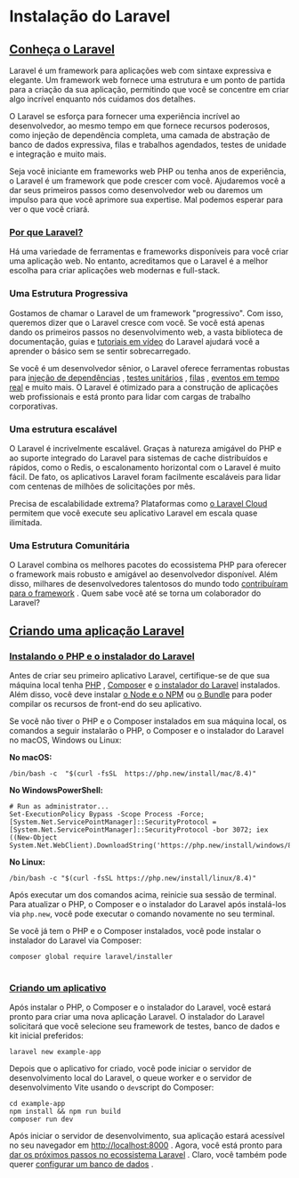 # Instalação do Laravel

## [Conheça o Laravel](https://laravel.com/docs/12.x/installation#meet-laravel)

Laravel é um framework para aplicações web com sintaxe expressiva e elegante. Um framework web fornece uma estrutura e um ponto de partida para a criação da sua aplicação, permitindo que você se concentre em criar algo incrível enquanto nós cuidamos dos detalhes.

O Laravel se esforça para fornecer uma experiência incrível ao desenvolvedor, ao mesmo tempo em que fornece recursos poderosos, como injeção de dependência completa, uma camada de abstração de banco de dados expressiva, filas e trabalhos agendados, testes de unidade e integração e muito mais.

Seja você iniciante em frameworks web PHP ou tenha anos de experiência, o Laravel é um framework que pode crescer com você. Ajudaremos você a dar seus primeiros passos como desenvolvedor web ou daremos um impulso para que você aprimore sua expertise. Mal podemos esperar para ver o que você criará.

### [Por que Laravel?](https://laravel.com/docs/12.x/installation#why-laravel)

Há uma variedade de ferramentas e frameworks disponíveis para você criar uma aplicação web. No entanto, acreditamos que o Laravel é a melhor escolha para criar aplicações web modernas e full-stack.

### Uma Estrutura Progressiva

Gostamos de chamar o Laravel de um framework "progressivo". Com isso, queremos dizer que o Laravel cresce com você. Se você está apenas dando os primeiros passos no desenvolvimento web, a vasta biblioteca de documentação, guias e [tutoriais em vídeo](https://laracasts.com/) do Laravel ajudará você a aprender o básico sem se sentir sobrecarregado.

Se você é um desenvolvedor sênior, o Laravel oferece ferramentas robustas para [injeção de dependências](https://laravel.com/docs/12.x/container) , [testes unitários](https://laravel.com/docs/12.x/testing) , [filas](https://laravel.com/docs/12.x/queues) , [eventos em tempo real](https://laravel.com/docs/12.x/broadcasting) e muito mais. O Laravel é otimizado para a construção de aplicações web profissionais e está pronto para lidar com cargas de trabalho corporativas.

### Uma estrutura escalável

O Laravel é incrivelmente escalável. Graças à natureza amigável do PHP e ao suporte integrado do Laravel para sistemas de cache distribuídos e rápidos, como o Redis, o escalonamento horizontal com o Laravel é muito fácil. De fato, os aplicativos Laravel foram facilmente escaláveis ​​para lidar com centenas de milhões de solicitações por mês.

Precisa de escalabilidade extrema? Plataformas como [o Laravel Cloud](https://cloud.laravel.com/) permitem que você execute seu aplicativo Laravel em escala quase ilimitada.

### Uma Estrutura Comunitária

O Laravel combina os melhores pacotes do ecossistema PHP para oferecer o framework mais robusto e amigável ao desenvolvedor disponível. Além disso, milhares de desenvolvedores talentosos do mundo todo [contribuíram para o framework](https://github.com/laravel/framework) . Quem sabe você até se torna um colaborador do Laravel?

## [Criando uma aplicação Laravel](https://laravel.com/docs/12.x/installation#creating-a-laravel-project)

### [Instalando o PHP e o instalador do Laravel](https://laravel.com/docs/12.x/installation#installing-php)

Antes de criar seu primeiro aplicativo Laravel, certifique-se de que sua máquina local tenha [PHP](https://php.net/) , [Composer](https://getcomposer.org/) e [o instalador do Laravel](https://github.com/laravel/installer) instalados. Além disso, você deve instalar [o Node e o NPM](https://nodejs.org/) ou [o Bundle](https://bun.sh/) para poder compilar os recursos de front-end do seu aplicativo.

Se você não tiver o PHP e o Composer instalados em sua máquina local, os comandos a seguir instalarão o PHP, o Composer e o instalador do Laravel no macOS, Windows ou Linux:

**No macOS:**

    /bin/bash -c  "$(curl -fsSL  https://php.new/install/mac/8.4)"

**No WindowsPowerShell:**

    # Run as administrator...
    Set-ExecutionPolicy Bypass -Scope Process -Force; [System.Net.ServicePointManager]::SecurityProtocol = [System.Net.ServicePointManager]::SecurityProtocol -bor 3072; iex ((New-Object System.Net.WebClient).DownloadString('https://php.new/install/windows/8.4'))

**No Linux:**

    /bin/bash -c "$(curl -fsSL https://php.new/install/linux/8.4)"

Após executar um dos comandos acima, reinicie sua sessão de terminal. Para atualizar o PHP, o Composer e o instalador do Laravel após instalá-los via `php.new`, você pode executar o comando novamente no seu terminal.

Se você já tem o PHP e o Composer instalados, você pode instalar o instalador do Laravel via Composer:

    composer global require laravel/installer

#   

### [Criando um aplicativo](https://laravel.com/docs/12.x/installation#creating-an-application)

Após instalar o PHP, o Composer e o instalador do Laravel, você estará pronto para criar uma nova aplicação Laravel. O instalador do Laravel solicitará que você selecione seu framework de testes, banco de dados e kit inicial preferidos:

    laravel new example-app

Depois que o aplicativo for criado, você pode iniciar o servidor de desenvolvimento local do Laravel, o queue worker e o servidor de desenvolvimento Vite usando o `dev`script do Composer:

    cd example-app
    npm install && npm run build
    composer run dev
Após iniciar o servidor de desenvolvimento, sua aplicação estará acessível no seu navegador em [http://localhost:8000](http://localhost:8000/) . Agora, você está pronto para [dar os próximos passos no ecossistema Laravel](https://laravel.com/docs/12.x/installation#next-steps) . Claro, você também pode querer [configurar um banco de dados](https://laravel.com/docs/12.x/installation#databases-and-migrations) .